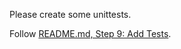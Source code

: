 Please create some unittests.

Follow [README.md, Step 9: Add Tests](../../../README.md#step-9-add-tests).
